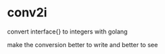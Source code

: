conv2i
======

convert interface{} to integers with golang

make the conversion better to write and better to see
